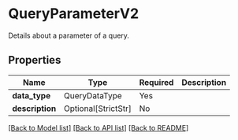 # QueryParameterV2

Details about a parameter of a query.

## Properties
| Name | Type | Required | Description |
| ------------ | ------------- | ------------- | ------------- |
**data_type** | QueryDataType | Yes |  |
**description** | Optional[StrictStr] | No |  |


[[Back to Model list]](../../README.md#documentation-for-models) [[Back to API list]](../../README.md#documentation-for-api-endpoints) [[Back to README]](../../README.md)
